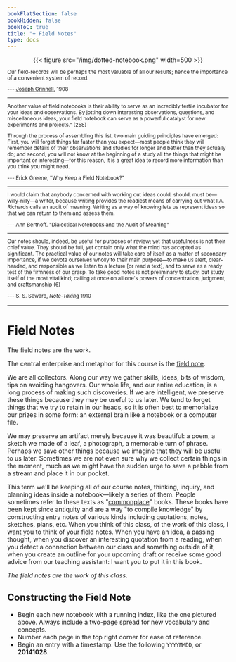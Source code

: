 ```yaml
---
bookFlatSection: false
bookHidden: false
bookToC: true
title: "+ Field Notes"
type: docs
---
```




<div style="text-align:center">{{< figure src="/img/dotted-notebook.png" width=500 >}}</div> 

<small>

Our field-records will be perhaps the most valuable of all our results; hence the importance of a convenient system of record.

--- [Joseph Grinnell](https://en.wikipedia.org/wiki/Joseph_Grinnell#Grinnell_Method_of_note_taking), 1908

---

Another value of field notebooks is their ability to serve as an incredibly fertile incubator for your ideas and observations. By jotting down interesting observations, questions, and miscellaneous ideas, your field notebook can serve as a powerful catalyst for new experiments and projects."  (258)


Through the process of assembling this list, two main guiding principles have emerged: First, you will forget things far faster than you expect—most people think they will remember details of their observations and studies for longer and better than they actually do; and second, you will not know at the beginning of a study all the things that might be important or interesting—for this reason, it is a great idea to record more information than you think you might need.

--- Erick Greene, "Why Keep a Field Notebook?"

---

I would claim that anybody concerned with working out ideas could, should, must be—willy-nilly—a writer, because writing provides the readiest means of carrying out what I.A. Richards calls an audit of meaning. Writing as a way of knowing lets us represent ideas so that we can return to them and assess them.

--- Ann Berthoff, "Dialectical Notebooks and the Audit of Meaning"

---

Our notes should, indeed, be useful for purposes of review; yet that usefulness is not their chief value. They should be full, yet contain only what the mind has accepted as significant. The practical value of our notes will take care of itself as a matter of secondary importance, if we devote ourselves wholly to their main purpose—to make us alert, clear-headed, and responsible as we listen to a lecture [or read a text], and to serve as a ready test of the firmness of our grasp. To take good notes is not preliminary to study, but study itself of the most vital kind; calling at once on all one's powers of concentration, judgment, and craftsmanship (6)

--- S. S. Seward, *Note-Taking* 1910

</small>

---

# Field Notes

The field notes are the work. 

The central enterprise and metaphor for this course is the [field note](https://en.wikipedia.org/wiki/Fieldnotes).

We are all collectors. Along our way we gather skills, ideas, bits of wisdom, tips on avoiding hangovers. Our whole life, and our entire education, is a long process of making such discoveries. If we are intelligent, we preserve these things because they may be useful to us later. We tend to forget things that we try to retain in our heads, so it is often best to memorialize our prizes in some form: an external brain like a notebook or a computer file. 

We may preserve an artifact merely because it was beautiful: a poem, a sketch we made of a leaf, a photograph, a memorable turn of phrase. Perhaps we save other things because we imagine that they will be useful to us later. Sometimes we are not even sure why we collect certain things in the moment, much as we might have the sudden urge to save a pebble from a stream and place it in our pocket.

This term we'll be keeping all of our course notes, thinking, inquiry, and planning ideas inside a notebook—likely a series of them. People sometimes refer to these texts as "[commonplace](https://en.wikipedia.org/wiki/Commonplace_book)" books. These books have been kept since antiquity and are a way "to compile knowledge" by constructing entry notes of various kinds including quotations, notes, sketches, plans, etc. When you think of this class, of the work of this class, I want you to think of your field notes. When you have an idea, a passing thought, when you discover an interesting quotation from a reading, when you detect a connection between our class and something outside of it, when you create an outline for your upcoming draft or receive some good advice from our teaching assistant: I want you to put it in this book. 

*The field notes are the work of this class*. 


## Constructing the Field Note

- Begin each new notebook with a running index, like the one pictured above. Always include a two-page spread for new vocabulary and concepts.
- Number each page in the top right corner for ease of reference.
- Begin an entry with a timestamp. Use the following `YYYYMMDD`, or **20141028**.

